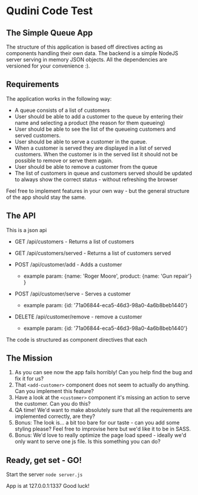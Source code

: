 # Qudini Code Test

## The Simple Queue App
The structure of this application is based off directives acting as components handling their own data. The backend is a simple
NodeJS server serving in memory JSON objects. All the dependencies are versioned for your convenience :).

## Requirements
The application works in the following way:
- A queue consists of a list of customers
- User should be able to add a customer to the queue by entering their name and selecting a product (the reason for them queueing)
- User should be able to see the list of the queueing customers and served customers.
- User should be able to serve a customer in the queue.
- When a customer is served they are displayed in a list of served customers. When the customer is in the served list it should not
  be possible to remove or serve them again.
- User should be able to remove a customer from the queue
- The list of customers in queue and customers served should be updated to always show the correct status - without refreshing the browser

Feel free to implement features in your own way - but the general structure of the app should stay the same.

## The API
This is a json api

 - GET /api/customers - Returns a list of customers
 - GET /api/customers/served - Returns a list of customers served
 - POST /api/customer/add - Adds a customer
    - example param: {name: 'Roger Moore', product: {name: 'Gun repair'} }

 - POST /api/customer/serve - Serves a customer
    - example param: {id: '71a06844-eca5-46d3-98a0-4a6b8beb1440'}

 - DELETE /api/customer/remove - remove a customer
    - example param: {id: '71a06844-eca5-46d3-98a0-4a6b8beb1440'}

The code is structured as component directives that each

## The Mission
1. As you can see now the app fails horribly! Can you help find the bug and fix it for us?
2. That ```<add-customer>``` component does not seem to actually do anything. Can you implement this feature?
3. Have a look at the ```<customer>``` component it's missing an action to serve the customer. Can you do this?
4. QA time! We'd want to make absolutely sure that all the requirements are implemented correctly, are they?
5. Bonus: The look is... a bit too bare for our taste - can you add some styling please? Feel free to improvise here but we'd like it to be in SASS.
6. Bonus: We'd love to really optimize the page load speed - ideally we'd only want to serve one js file. Is this something you can do?

## Ready, get set - GO!
Start the server
``` node server.js ```

App is at 127.0.0.1:1337
Good luck!
